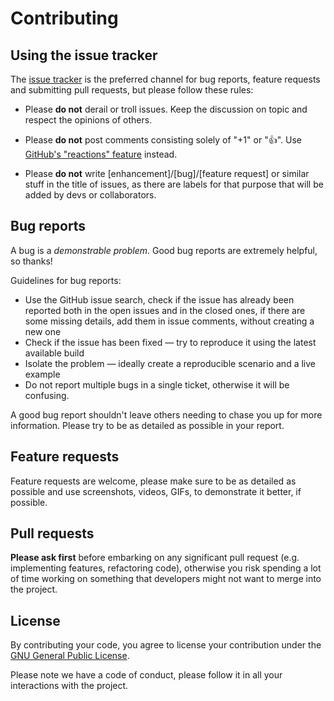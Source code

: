 # Contributing

## Using the issue tracker
The [issue tracker](https://github.com/TheTerminatorOfProgramming/ApexMusic/issues) is the preferred channel for bug reports, feature requests and submitting pull requests, but please follow these rules:

* Please **do not** derail or troll issues. Keep the discussion on topic and respect the opinions of others.

* Please **do not** post comments consisting solely of "+1" or "👍". Use [GitHub's "reactions" feature](https://github.com/blog/2119-add-reactions-to-pull-requests-issues-and-comments) instead.

* Please **do not** write [enhancement]/[bug]/[feature request] or similar stuff in the title of issues, as there are labels for that purpose that will be added by devs or collaborators.

## Bug reports
A bug is a _demonstrable problem_. Good bug reports are extremely helpful, so thanks!

Guidelines for bug reports:

* Use the GitHub issue search, check if the issue has already been reported both in the open issues and in the closed ones, if there are some missing details, add them in issue comments, without creating a new one
* Check if the issue has been fixed — try to reproduce it using the latest available build
* Isolate the problem — ideally create a reproducible scenario and a live example
* Do not report multiple bugs in a single ticket, otherwise it will be confusing.

A good bug report shouldn't leave others needing to chase you up for more information. Please try to be as detailed as possible in your report.


## Feature requests
Feature requests are welcome, please make sure to be as detailed as possible and use screenshots, videos, GIFs, to demonstrate it better, if possible.


## Pull requests
**Please ask first** before embarking on any significant pull request (e.g. implementing features, refactoring code), otherwise you risk spending a lot of time working on something that developers might not want to merge into the project.

## License
By contributing your code, you agree to license your contribution under the [GNU General Public License](https://github.com/TheTerminatorOfProgramming/ApexMusic/blob/master/LICENSE.md). 

Please note we have a code of conduct, please follow it in all your interactions with the project.
